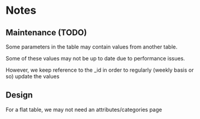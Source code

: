 # Notes

## Maintenance (TODO)

Some parameters in the table may contain values from another table.

Some of these values may not be up to date due to performance issues.

However, we keep reference to the _id in order to regularly (weekly basis or so) update the values

## Design

For a flat table, we may not need an attributes/categories page
